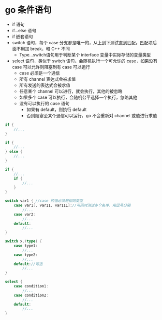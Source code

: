 # go 条件语句

- if 语句
- if...else 语句
- if 嵌套语句
- switch 语句，每个 case 分支都是唯一的，从上到下测试直到匹配，匹配项后面不用加 break，和 C++ 不同
  - Type...switch语句用于判断某个 interface 变量中实际存储的变量类型
- select 语句，类似于 switch 语句，会随机执行一个可允许的 case，如果没有 case 可以允许则阻塞到有 case 可以运行
  - case 必须是一个通信
  - 所有 channel 表达式会被求值
  - 所有发送的表达式会被求值
  - 任意某个 channel 可以进行，就会执行，其他的被忽略
  - 如果多个 case 可以执行，会随机公平选择一个执行，忽略其他
  - 没有可以执行的 case 语句
    - 如果有 default，则执行 default
    - 否则阻塞至某个通信可以运行，go 不会重新对 channel 或值进行求值

```go
if {
    //...
}

if {
    //...
} else {
    //...
}

if {
    //...
    if {
        //...
    }
}

switch var1 { //case 的值必须是相同类型
    case var1[, var11, var111]://可同时测试多个条件，用逗号分隔
        //...
    case var2:
        //...
    default:
        //...
}

switch x.(type) {
    case type1:
        //...
    case type2:
        //...
    default://可选
        //...
}

select {
    case condition1:
        //...
    case condition2:
        //...
    default:
        //...
}
```
